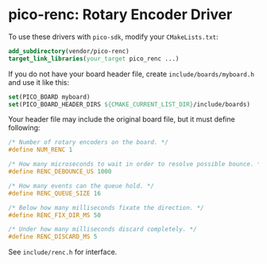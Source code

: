 # pico-renc: Rotary Encoder Driver

To use these drivers with `pico-sdk`, modify your `CMakeLists.txt`:

```cmake
add_subdirectory(vendor/pico-renc)
target_link_libraries(your_target pico_renc ...)
```

If you do not have your board header file, create `include/boards/myboard.h` and use it like this:

```cmake
set(PICO_BOARD myboard)
set(PICO_BOARD_HEADER_DIRS ${CMAKE_CURRENT_LIST_DIR}/include/boards)
```

Your header file may include the original board file, but it must define following:

```c
/* Number of rotary encoders on the board. */
#define NUM_RENC 1

/* How many microseconds to wait in order to resolve possible bounce. */
#define RENC_DEBOUNCE_US 1000

/* How many events can the queue hold. */
#define RENC_QUEUE_SIZE 16

/* Below how many milliseconds fixate the direction. */
#define RENC_FIX_DIR_MS 50

/* Under how many milliseconds discard completely. */
#define RENC_DISCARD_MS 5
```

See `include/renc.h` for interface.
